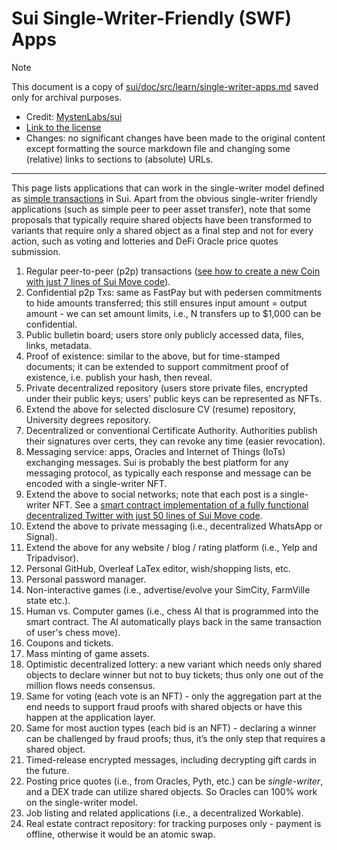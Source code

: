 # Sui Single-Writer-Friendly (SWF) Apps

> [!NOTE]
> This document is a copy of [sui/doc/src/learn/single-writer-apps.md](
> https://github.com/MystenLabs/sui/blob/21dad3ec1f2caf03ac4310e8e033fd6987c392bf/doc/src/learn/single-writer-apps.md)
> saved only for archival purposes.
> - Credit: [MystenLabs/sui](https://github.com/MystenLabs/sui/tree/main)
> - [Link to the license](https://github.com/MystenLabs/sui/blob/main/LICENSE-docs)
> - Changes: no significant changes have been made to the original content
> except formatting the source markdown file and changing some (relative) 
> links to sections to (absolute) URLs.

---

This page lists applications that can work in the single-writer model defined 
as [simple transactions](
https://github.com/MystenLabs/sui/blob/21dad3ec1f2caf03ac4310e8e033fd6987c392bf/doc/src/learn/how-sui-works.md#transactions-on-single-owner-objects) in Sui. Apart from the obvious single-writer friendly 
applications (such as simple peer to peer asset transfer), note that some 
proposals that typically require shared objects have been transformed to 
variants that require only a shared object as a final step and not for every 
action, such as voting and lotteries and DeFi Oracle price quotes submission.

1. Regular peer-to-peer (p2p) transactions ([see how to create a new Coin with 
just 7 lines of Sui Move code](
https://www.linkedin.com/posts/chalkiaskostas_startup-smartcontract-cryptocurrency-activity-6946006856528003072-CvI0)).
2. Confidential p2p Txs: same as FastPay but with pedersen commitments to hide 
amounts transferred; this still ensures input amount = output amount - we can 
set amount limits, i.e., N transfers up to $1,000 can be confidential.
3. Public bulletin board; users store only publicly accessed data, files, 
links, metadata.
4. Proof of existence: similar to the above, but for time-stamped documents; 
it can be extended to support commitment proof of existence, i.e. publish your 
hash, then reveal.
5. Private decentralized repository (users store private files, encrypted 
under their public keys; users' public keys can be represented as NFTs.
6. Extend the above for selected disclosure CV (resume) repository, University 
degrees repository.
7. Decentralized or conventional Certificate Authority. Authorities publish 
their signatures over certs, they can revoke any time (easier revocation).
8. Messaging service: apps, Oracles and Internet of Things (IoTs) exchanging 
messages. Sui is probably the best platform for any messaging protocol, as 
typically each response and message can be encoded with a single-writer NFT.
9. Extend the above to social networks; note that each post is a single-writer 
NFT. See a [smart contract implementation of a fully functional decentralized 
Twitter with just 50 lines of Sui Move code](
https://github.com/MystenLabs/sui/blob/main/sui_programmability/examples/nfts/sources/chat.move).
10. Extend the above to private messaging (i.e., decentralized WhatsApp or 
Signal).
11. Extend the above for any website / blog / rating platform (i.e., Yelp and 
Tripadvisor).
12. Personal GitHub, Overleaf LaTex editor, wish/shopping lists, etc.
13. Personal password manager.
14. Non-interactive games (i.e., advertise/evolve your SimCity, FarmVille 
state etc.).
15. Human vs. Computer games (i.e., chess AI that is programmed into the 
smart contract. The AI automatically plays back in the same transaction of 
user's chess move).
16. Coupons and tickets.
17. Mass minting of game assets.
18. Optimistic decentralized lottery: a new variant which needs only shared 
objects to declare winner but not to buy tickets; thus only one out of the 
million flows needs consensus.
19. Same for voting (each vote is an NFT) - only the aggregation part at the 
end needs to support fraud proofs with shared objects or have this happen at 
the application layer.
20. Same for most auction types (each bid is an NFT) - declaring a winner can 
be challenged by fraud proofs; thus, it’s the only step that requires a shared 
object.
21. Timed-release encrypted messages, including decrypting gift cards in the
future.
22. Posting price quotes (i.e., from Oracles, Pyth, etc.) can be 
*single-writer*, and a DEX trade can utilize shared objects. So Oracles can 
100% work on the single-writer model.
23. Job listing and related applications (i.e., a decentralized Workable).
24. Real estate contract repository: for tracking purposes only - payment is 
offline, otherwise it would be an atomic swap.

